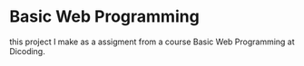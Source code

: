 # Basic Web Programming
this project I make as a assigment from a course Basic Web Programming at Dicoding.
